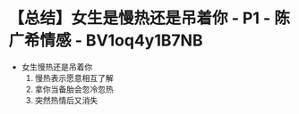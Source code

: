 # 【总结】女生是慢热还是吊着你 - P1 - 陈广希情感 - BV1oq4y1B7NB

-   女生慢热还是吊着你
    1.  慢热表示愿意相互了解
    2.  拿你当备胎会忽冷忽热
    3.  突然热情后又消失